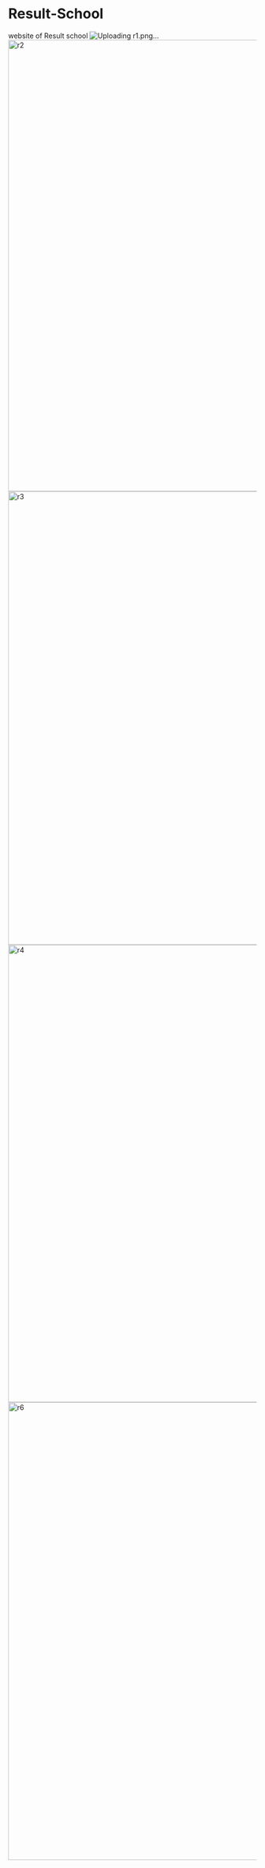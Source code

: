 # Result-School
website of Result school
![Uploading r1.png…]()
<img width="913" alt="r2" src="https://user-images.githubusercontent.com/119391181/209471435-ef9a8876-48e1-418a-975d-5b7d325b2fba.png">
<img width="917" alt="r3" src="https://user-images.githubusercontent.com/119391181/209471437-144c7284-6031-40c2-bbbf-611b637d7ee6.png">
<img width="925" alt="r4" src="https://user-images.githubusercontent.com/119391181/209471439-574ab8bb-206b-4878-b077-c62230ab9882.png">
<img width="926" alt="r6" src="https://user-images.githubusercontent.com/119391181/209471441-d01edd58-be7a-4cfd-8a25-9fffae93f5ae.png">
